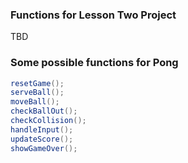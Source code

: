 ### Functions for Lesson Two Project

TBD

### Some possible functions for Pong

```java
resetGame();
serveBall();
moveBall();
checkBallOut();
checkCollision();
handleInput();
updateScore();
showGameOver();
```
